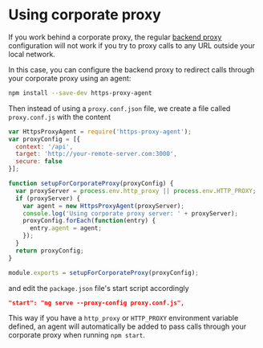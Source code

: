 # Using corporate proxy

If you work behind a corporate proxy, the regular [backend proxy](http://github.com/angular/angular-cli#proxy-to-backend) configuration will not work if you try to proxy calls to any URL outside your local network.

In this case, you can configure the backend proxy to redirect calls through your corporate proxy using an agent:

```bash
npm install --save-dev https-proxy-agent
```

Then instead of using a `proxy.conf.json` file, we create a file called `proxy.conf.js` with the content

```js
var HttpsProxyAgent = require('https-proxy-agent');
var proxyConfig = [{
  context: '/api',
  target: 'http://your-remote-server.com:3000',
  secure: false
}];

function setupForCorporateProxy(proxyConfig) {
  var proxyServer = process.env.http_proxy || process.env.HTTP_PROXY;
  if (proxyServer) {
    var agent = new HttpsProxyAgent(proxyServer);
    console.log('Using corporate proxy server: ' + proxyServer);
    proxyConfig.forEach(function(entry) {
      entry.agent = agent;
    });
  }
  return proxyConfig;
}

module.exports = setupForCorporateProxy(proxyConfig);
```

and edit the `package.json` file's start script accordingly

```json
"start": "ng serve --proxy-config proxy.conf.js",
```

This way if you have a `http_proxy` or `HTTP_PROXY` environment variable defined, an agent will automatically be added to pass calls through your corporate proxy when running `npm start`.
